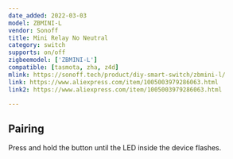 ```yaml
---
date_added: 2022-03-03
model: ZBMINI-L
vendor: Sonoff
title: Mini Relay No Neutral
category: switch
supports: on/off
zigbeemodel: ['ZBMINI-L']
compatible: [tasmota, zha, z4d]
mlink: https://sonoff.tech/product/diy-smart-switch/zbmini-l/
link: https://www.aliexpress.com/item/1005003979286063.html
link2: https://www.aliexpress.com/item/1005003979286063.html

---
```

## Pairing
Press and hold the button until the LED inside the device flashes.
